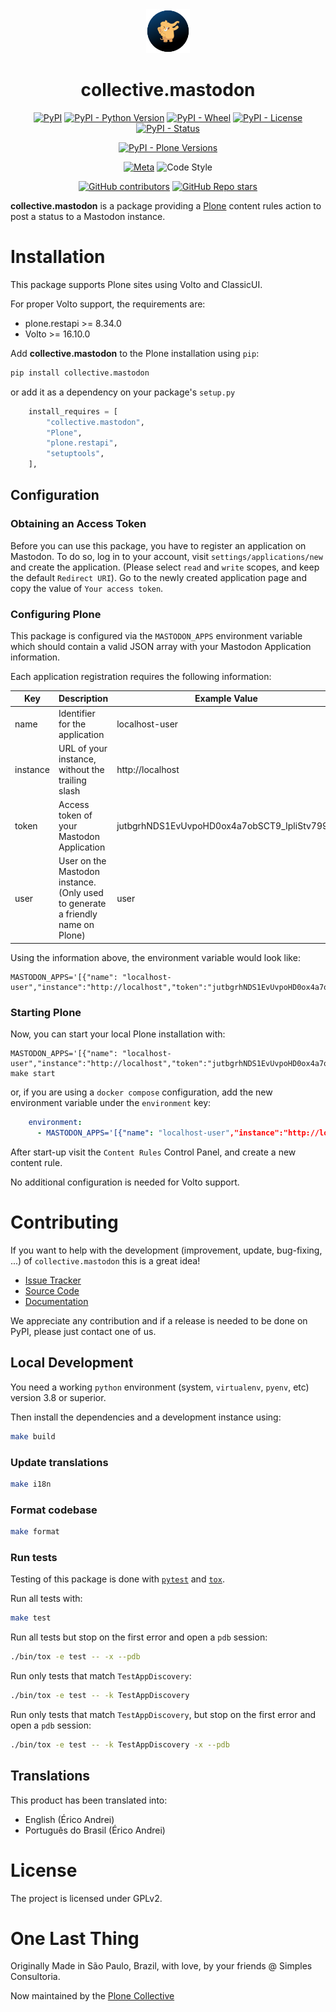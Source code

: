 <div align="center"><img alt="logo" src="./docs/_static/images/icon.png" width="70" /></div>

<h1 align="center">collective.mastodon</h1>

<div align="center">

[![PyPI](https://img.shields.io/pypi/v/collective.mastodon)](https://pypi.org/project/collective.mastodon/)
[![PyPI - Python Version](https://img.shields.io/pypi/pyversions/collective.mastodon)](https://pypi.org/project/collective.mastodon/)
[![PyPI - Wheel](https://img.shields.io/pypi/wheel/collective.mastodon)](https://pypi.org/project/collective.mastodon/)
[![PyPI - License](https://img.shields.io/pypi/l/collective.mastodon)](https://pypi.org/project/collective.mastodon/)
[![PyPI - Status](https://img.shields.io/pypi/status/collective.mastodon)](https://pypi.org/project/collective.mastodon/)


[![PyPI - Plone Versions](https://img.shields.io/pypi/frameworkversions/plone/collective.mastodon)](https://pypi.org/project/collective.mastodon/)

[![Meta](https://github.com/collective/collective.mastodon/actions/workflows/meta.yml/badge.svg)](https://github.com/collective/collective.mastodon/actions/workflows/meta.yml)
![Code Style](https://img.shields.io/badge/Code%20Style-Black-000000)

[![GitHub contributors](https://img.shields.io/github/contributors/collective/collective.mastodon)](https://github.com/collective/collective.mastodon)
[![GitHub Repo stars](https://img.shields.io/github/stars/collective/collective.mastodon?style=social)](https://github.com/collective/collective.mastodon)

</div>

**collective.mastodon** is a package providing a [Plone](https://plone.org/) content rules action to post a status to a Mastodon instance.


# Installation

This package supports Plone sites using Volto and ClassicUI.

For proper Volto support, the requirements are:

* plone.restapi >= 8.34.0
* Volto >= 16.10.0

Add **collective.mastodon** to the Plone installation using `pip`:

```bash
pip install collective.mastodon
```

or add it as a dependency on your package's `setup.py`

```python
    install_requires = [
        "collective.mastodon",
        "Plone",
        "plone.restapi",
        "setuptools",
    ],
```

## Configuration

### Obtaining an Access Token
Before you can use this package, you have to register an application on Mastodon.
To do so, log in to your account, visit `settings/applications/new` and create the application. (Please select `read` and `write` scopes, and keep the default `Redirect URI`).
Go to the newly created application page and copy the value of `Your access token`.

### Configuring Plone

This package is configured via the `MASTODON_APPS` environment variable which should contain a valid JSON array with your Mastodon Application information.

Each application registration requires the following information:

| Key | Description | Example Value |
| -- | -- | -- |
| name | Identifier for the application | localhost-user |
| instance | URL of your instance, without the trailing slash | http://localhost |
| token | Access token of your Mastodon Application | jutbgrhNDS1EvUvpoHD0ox4a7obSCT9_IpliStv799M |
| user | User on the Mastodon instance. (Only used to generate a friendly name on Plone) | user |

Using the information above, the environment variable would look like:

```shell
MASTODON_APPS='[{"name": "localhost-user","instance":"http://localhost","token":"jutbgrhNDS1EvUvpoHD0ox4a7obSCT9_IpliStv799M","user":"user"}]'
```

### Starting Plone

Now, you can start your local Plone installation with:

```shell
MASTODON_APPS='[{"name": "localhost-user","instance":"http://localhost","token":"jutbgrhNDS1EvUvpoHD0ox4a7obSCT9_IpliStv799M","user":"user"}]' make start
```

or, if you are using a `docker compose` configuration, add the new environment variable under the `environment` key:

```yaml
    environment:
      - MASTODON_APPS='[{"name": "localhost-user","instance":"http://localhost","token":"jutbgrhNDS1EvUvpoHD0ox4a7obSCT9_IpliStv799M","user":"user"}]'
```

After start-up visit the `Content Rules` Control Panel, and create a new content rule.

No additional configuration is needed for Volto support.

# Contributing

If you want to help with the development (improvement, update, bug-fixing, ...) of `collective.mastodon` this is a great idea!

- [Issue Tracker](https://github.com/collective/collective.mastodon/issues)
- [Source Code](https://github.com/collective/collective.mastodon/)
- [Documentation](https://collective.github.io/collective.mastodon)

We appreciate any contribution and if a release is needed to be done on PyPI, please just contact one of us.

## Local Development

You need a working `python` environment (system, `virtualenv`, `pyenv`, etc) version 3.8 or superior.

Then install the dependencies and a development instance using:

```bash
make build
```
### Update translations

```bash
make i18n
```

### Format codebase

```bash
make format
```

### Run tests

Testing of this package is done with [`pytest`](https://docs.pytest.org/) and [`tox`](https://tox.wiki/).

Run all tests with:

```bash
make test
```

Run all tests but stop on the first error and open a `pdb` session:

```bash
./bin/tox -e test -- -x --pdb
```

Run only tests that match `TestAppDiscovery`:

```bash
./bin/tox -e test -- -k TestAppDiscovery
```

Run only tests that match `TestAppDiscovery`, but stop on the first error and open a `pdb` session:

```bash
./bin/tox -e test -- -k TestAppDiscovery -x --pdb
```

## Translations

This product has been translated into:

- English (Érico Andrei)
- Português do Brasil (Érico Andrei)

# License

The project is licensed under GPLv2.

# One Last Thing

Originally Made in São Paulo, Brazil, with love, by your friends @ Simples Consultoria.

Now maintained by the [Plone Collective](https://github.com/collective)
